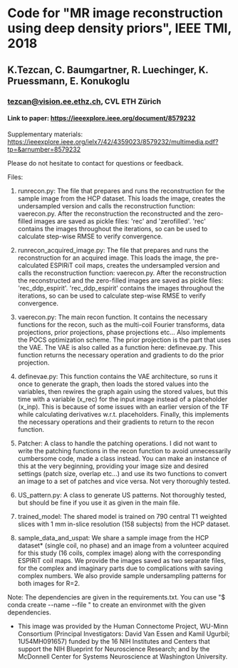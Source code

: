 # Code for "MR image reconstruction using deep density priors", IEEE TMI, 2018
## K.Tezcan, C. Baumgartner, R. Luechinger, K. Pruessmann, E. Konukoglu
### tezcan@vision.ee.ethz.ch, CVL ETH Zürich
#### Link to paper: https://ieeexplore.ieee.org/document/8579232
Supplementary materials:
https://ieeexplore.ieee.org/ielx7/42/4359023/8579232/multimedia.pdf?tp=&arnumber=8579232

Please do not hesitate to contact for questions or feedback.

Files:

1. runrecon.py: The file that prepares and runs the reconstruction for the sample image from the HCP dataset. This loads the image, creates the undersampled version and calls the reconstruction function: vaerecon.py. After the reconstruction the reconstructed and the zero-filled images are saved as pickle files: 'rec' and 'zerofilled'. 'rec' contains the images throughout the iterations, so can be used to calculate step-wise RMSE to verify convergence.

2. runrecon_acquired_image.py: The file that prepares and runs the reconstruction for an acquired image. This loads the image, the pre-calculated ESPIRiT coil maps, creates the undersampled version and calls the reconstruction function: vaerecon.py. After the reconstruction the reconstructed and the zero-filled images are saved as pickle files: 'rec_ddp_espirit'. 'rec_ddp_espirit' contains the images throughout the iterations, so can be used to calculate step-wise RMSE to verify convergence.

3. vaerecon.py: The main recon function. It contains the necessary functions for the recon, such as the multi-coil Fourier transforms, data projections, prior projections, phase projections etc... Also implements the POCS optimization scheme. The prior projection is the part that uses the VAE. The VAE is also called as a function here: definevae.py. This function returns the necessary operation and gradients to do the prior projection.

4. definevae.py: This function contains the VAE architecture, so runs it once to generate the graph, then loads the stored values into the variables, then rewires the graph again using the stored values, but this time with a variable (x_rec) for the input image instead of a placeholder (x_inp). This is because of some issues with an earlier version of the TF while calculating derivatives w.r.t. placeholders. Finally, this implements the necessary operations and their gradients to return to the recon function.

5. Patcher: A class to handle the patching operations. I did not want to write the patching functions in the recon function to avoid unnecessarily cumbersome code, made a class instead. You can make an instance of this at the very beginning, providing your image size and desired settings (patch size, overlap etc...) and use its two functions to convert an image to a set of patches and vice versa. Not very thoroughly tested. 

6. US_pattern.py: A class to generate US patterns. Not thoroughly tested, but should be fine if you use it as given in the main file.

7. trained_model: The shared model is trained on 790 central T1 weighted slices with 1 mm in-slice resolution (158 subjects) from the HCP dataset.

8. sample_data_and_uspat: We share a sample image from the HCP dataset* (single coil, no phase) and an image from a volunteer acquired for this study (16 coils, complex image) along with the corresponding ESPIRiT coil maps. We provide the images saved as two separate files, for the complex and imaginary parts due to complications with saving complex numbers. We also provide sample undersampling patterns for both images for R=2.

Note: The dependencies are given in the requirements.txt. You can use "$ conda create --name <env> --file <this file>" to create an environmet with the given dependencies.



* This image was provided by the Human Connectome Project, WU-Minn Consortium (Principal Investigators: David Van Essen and Kamil Ugurbil; 1U54MH091657) funded by the 16 NIH Institutes and Centers that support the NIH Blueprint for Neuroscience Research; and by the McDonnell Center for Systems Neuroscience at Washington University.
